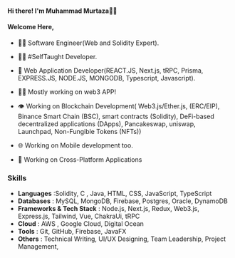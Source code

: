  #### Hi there!  I'm  Muhammad Murtaza🙋‍♂️
  #### Welcome Here,
- 👨‍🎓 Software Engineer(Web and Solidity Expert).
- 👨‍💻 #SelfTaught Developer.
- 📱 Web Application Developer(REACT.JS, Next.js, tRPC, Prisma, EXPRESS.JS, NODE.JS, MONGODB, Typescript, Javascript).
- 👨‍💻 Mostly working on web3 APP!
- 👁️ Working on Blockchain Development( Web3.js/Ether.js, (ERC/EIP), Binance Smart Chain (BSC), smart contracts (Solidity), DeFi-based decentralized applications (DApps), Pancakeswap, uniswap, Launchpad, Non-Fungible
Tokens (NFTs))
- 🌐 Working on Mobile development too.


- 🤔 Working on Cross-Platform Applications
### Skills
- **Languages** :Solidity, C , Java, HTML, CSS, JavaScript, TypeScript
- **Databases** : MySQL, MongoDB, Firebase, Postgres, Oracle, DynamoDB
- **Frameworks & Tech Stack** : Node.js, Next.js, Redux, Web3.js, Express.js, Tailwind, Vue, ChakraUi, tRPC
- **Cloud** : AWS , Google Cloud, Digital Ocean
- **Tools** : Git, GitHub, Firebase, JavaFX
- **Others** : Technical Writing, UI/UX Designing, Team Leadership, Project Management,

<!---
murtaza7799/murtaza7799 is a ✨ special ✨ repository because its `README.md` (this file) appears on your GitHub profile.
You can click the Preview link to take a look at your changes.
--->
